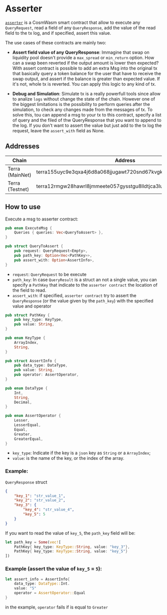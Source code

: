 # Asserter

[`asserter`](/contracts/asserter/) is a CosmWasm smart contract that allow to execute any `QueryRequest`, read a field of any `QueryResponse`, add the value of the read field to the tx log, and if specified, assert this value.

The use cases of these contracts are mainly two: 

- **Assert field value of any QueryResponse**: Immagine that swap on liquidity pool doesn't provide a `max_spread` or `min_return` option.
How can a swap been reverted if the output amount is lower then expected? With assert contract is possible to add an extra Msg into the original tx that basically query a token balance for the user that have to receive the swap output, and assert if the balance is greater than expected value.
If it's not, whole tx is reverted.
You can apply this logic to any kind of tx.

- **Debug and Simulation**: Simulate tx is a really powerfull tools since allow to analize `logs` without change the state of the chain.
However one of the biggest limitations is the possibility to perform queries after the simulation, to check any changes made from the messages of tx.
To solve this, tou can append a msg to your tx to this contract, specify a list of query and the filed of thw QueryResponse that you want to append to the log.
If you don't want to assert the value but just add to the tx log the request, leave the `assert_with` field as None.

## Addresses

|Chain | Address |
|------|---------|
|Terra (MainNet) | terra155uyc9e3qxa4j6d8a068jjugawt720snd67kvgklm0pw8hfclj3qdxld8h |
|Terra (Testnet) | terra12rmgw28hawrl8jmmeete057gysstgu8lldtjca3luhj62qt0rq9qjllfz4 |

## How to use

Execute a msg to asserter contract:

```rust
pub enum ExecuteMsg {
    Queries { queries: Vec<QueryToAssert> },
}

pub struct QueryToAssert {
    pub request: QueryRequest<Empty>,
    pub path_key: Option<Vec<PathKey>>,   
    pub assert_with: Option<AssertInfo>,
}
```

- `request`: `QueryRequest` to be execute
- `path_key`: In case `QueryResult` is a struct an not a single value, you can specify a `PathKey` that indicate to the `asserter contract` the location of the field to read.
- `assert_with`: if specified, `asserter contract` try to assert the `QueryResponse` (or the value given by the `path_key`) with the specified value and operator

```rust
pub struct PathKey {
    pub key_type: KeyType,
    pub value: String,
}

pub enum KeyType {
    ArrayIndex,
    String,
}

pub struct AssertInfo {
    pub data_type: DataType,
    pub value: String,
    pub operator: AssertOperator,
}

pub enum DataType {
    Int,
    String,
    Decimal,
}

pub enum AssertOperator {
    Lesser,
    LesserEqual,
    Equal,
    Greater,
    GreaterEqual,
}
```

- `key_type`: Indicate if the key is a `json` key as `String` or a `ArrayIndex`;
- `value`: is the name of the key, or the index of the array.
### Example:

`QueryResponse` struct

```json
{
    "key_1": "str_value_1",
    "key_2": "str_value_2",
    "key_3": {
        "key_4": "str_value_4",
        "key_5": 5
    }
}
```

If you want to read the value of `key_5`, the `path_key` field will be:

```rust
let path_key = Some(vec![
    PathKey{ key_type: KeyType::String, value: "key_3"},
    PathKey{ key_type: KeyType::String, value: "key_5"}
])
```


### Example (assert the value of `key_5` = `5`):

```rust
let assert_info = AssertInfo{
    data_type: DataType::Int.
    value: "5"
    operator = AssertOperator::Equal
}
```

in the example, `operator` fails if is equal to `Greater`



